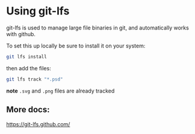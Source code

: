 # Using git-lfs

git-lfs is used to manage large file binaries in git, and automatically works with github.

To set this up locally be sure to install it on your system:

```bash
git lfs install
```

then add the files:

```bash
git lfs track "*.psd"
```

**note** `.svg` and `.png` files are already tracked


## More docs:

https://git-lfs.github.com/
